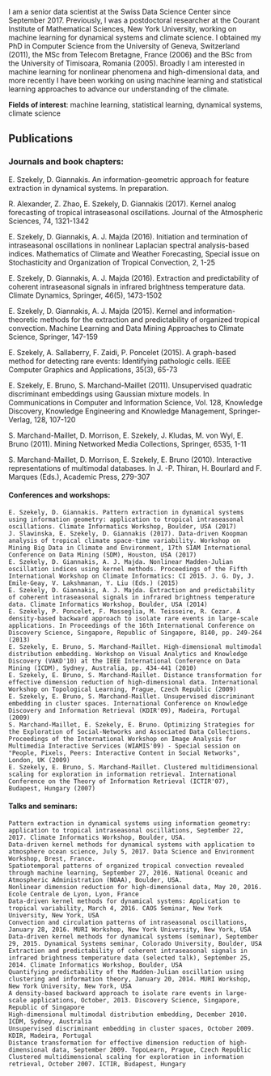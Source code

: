 I am a senior data scientist at the Swiss Data Science Center since September 2017. Previously, I was a postdoctoral researcher at the Courant Institute of Mathematical Sciences, New York University, working on machine learning for dynamical systems and climate science. I obtained my PhD in Computer Science from the University of Geneva, Switzerland (2011), the MSc from Telecom Bretagne, France (2006) and the BSc from the University of Timisoara, Romania (2005). Broadly I am interested in machine learning for nonlinear phenomena and high-dimensional data, and more recently I have been working on using machine learning and statistical learning approaches to advance our understanding of the climate. 

**Fields of interest**: machine learning, statistical learning, dynamical systems, climate science

## Publications

### Journals and book chapters:

E. Szekely, D. Giannakis. An information-geometric approach for feature extraction in dynamical systems. In preparation.
    
R. Alexander, Z. Zhao, E. Szekely, D. Giannakis (2017). Kernel analog forecasting of tropical intraseasonal oscillations. Journal of the Atmospheric Sciences, 74, 1321-1342
    
E. Szekely, D. Giannakis, A. J. Majda (2016). Initiation and termination of intraseasonal oscillations in nonlinear Laplacian spectral analysis-based indices. Mathematics of Climate and Weather Forecasting, Special issue on Stochasticity and Organization of Tropical Convection, 2, 1-25
    
E. Szekely, D. Giannakis, A. J. Majda (2016). Extraction and predictability of coherent intraseasonal signals in infrared brightness temperature data. Climate Dynamics, Springer, 46(5), 1473-1502

E. Szekely, D. Giannakis, A. J. Majda (2015). Kernel and information-theoretic methods for the extraction and predictability of organized tropical convection. Machine Learning and Data Mining Approaches to Climate Science, Springer, 147-159
    
E. Szekely, A. Sallaberry, F. Zaidi, P. Poncelet (2015). A graph-based method for detecting rare events: Identifying pathologic cells. IEEE Computer Graphics and Applications, 35(3), 65-73
    
E. Szekely, E. Bruno, S. Marchand-Maillet (2011). Unsupervised quadratic discriminant embeddings using Gaussian mixture models. In Communications in Computer and Information Science, Vol. 128, Knowledge Discovery, Knowledge Engineering and Knowledge Management, Springer-Verlag, 128, 107-120
    
S. Marchand-Maillet, D. Morrison, E. Szekely, J. Kludas, M. von Wyl, E. Bruno (2011). Mining Networked Media Collections, Springer, 6535, 1-11
    
S. Marchand-Maillet, D. Morrison, E. Szekely, E. Bruno (2010). Interactive representations of multimodal databases. In J. -P. Thiran, H. Bourlard and F. Marques (Eds.), Academic Press, 279-307

#### Conferences and workshops:

    E. Szekely, D. Giannakis. Pattern extraction in dynamical systems using information geometry: application to tropical intraseasonal oscillations. Climate Informatics Workshop, Boulder, USA (2017)
    J. Slawinska, E. Szekely, D. Giannakis (2017). Data-driven Koopman analysis of tropical climate space-time variability. Workshop on Mining Big Data in Climate and Environment, 17th SIAM International Conference on Data Mining (SDM), Houston, USA (2017)
    E. Szekely, D. Giannakis, A. J. Majda. Nonlinear Madden-Julian oscillation indices using kernel methods. Proceedings of the Fifth International Workshop on Climate Informatics: CI 2015. J. G. Dy, J. Emile-Geay, V. Lakshmanan, Y. Liu (Eds.) (2015)
    E. Szekely, D. Giannakis, A. J. Majda. Extraction and predictability of coherent intraseasonal signals in infrared brightness temperature data. Climate Informatics Workshop, Boulder, USA (2014)
    E. Szekely, P. Poncelet, F. Masseglia, M. Teisseire, R. Cezar. A density-based backward approach to isolate rare events in large-scale applications. In Proceedings of the 16th International Conference on Discovery Science, Singapore, Republic of Singapore, 8140, pp. 249-264 (2013)
    E. Szekely, E. Bruno, S. Marchand-Maillet. High-dimensional multimodal distribution embedding. Workshop on Visual Analytics and Knowledge Discovery (VAKD'10) at the IEEE International Conference on Data Mining (ICDM), Sydney, Australia, pp. 434-441 (2010)
    E. Szekely, E. Bruno, S. Marchand-Maillet. Distance transformation for effective dimension reduction of high-dimensional data. International Workshop on Topological Learning, Prague, Czech Republic (2009)
    E. Szekely, E. Bruno, S. Marchand-Maillet. Unsupervised discriminant embedding in cluster spaces. International Conference on Knowledge Discovery and Information Retrieval (KDIR'09), Madeira, Portugal (2009)
    S. Marchand-Maillet, E. Szekely, E. Bruno. Optimizing Strategies for the Exploration of Social-Networks and Associated Data Collections. Proceedings of the International Workshop on Image Analysis for Multimedia Interactive Services (WIAMIS'09) - Special session on "People, Pixels, Peers: Interactive Content in Social Networks", London, UK (2009)
    E. Szekely, E. Bruno, S. Marchand-Maillet. Clustered multidimensional scaling for exploration in information retrieval. International Conference on the Theory of Information Retrieval (ICTIR'07), Budapest, Hungary (2007)

#### Talks and seminars:

    Pattern extraction in dynamical systems using information geometry: application to tropical intraseasonal oscillations, September 22, 2017. Climate Informatics Workshop, Boulder, USA.
    Data-driven kernel methods for dynamical systems with application to atmosphere ocean science, July 5, 2017. Data Science and Environment Workshop, Brest, France.
    Spatiotemporal patterns of organized tropical convection revealed through machine learning, September 27, 2016. National Oceanic and Atmospheric Administration (NOAA), Boulder, USA.
    Nonlinear dimension reduction for high-dimensional data, May 20, 2016. Ecole Centrale de Lyon, Lyon, France
    Data-driven kernel methods for dynamical systems: Application to tropical variability, March 4, 2016. CAOS Seminar, New York University, New York, USA
    Convection and circulation patterns of intraseasonal oscillations, January 28, 2016. MURI Workshop, New York University, New York, USA
    Data-driven kernel methods for dynamical systems (seminar), September 29, 2015. Dynamical Systems seminar, Colorado University, Boulder, USA
    Extraction and predictability of coherent intraseasonal signals in infrared brightness temperature data (selected talk), September 25, 2014. Climate Informatics Workshop, Boulder, USA
    Quantifying predictability of the Madden-Julian oscillation using clustering and information theory, January 20, 2014. MURI Workshop, New York University, New York, USA
    A density-based backward approach to isolate rare events in large-scale applications, October, 2013. Discovery Science, Singapore, Republic of Singapore
    High-dimensional multimodal distribution embedding, December 2010. ICDM, Sydney, Australia
    Unsupervised discriminant embedding in cluster spaces, October 2009. KDIR, Madeira, Portugal
    Distance transformation for effective dimension reduction of high-dimensional data, September 2009. TopoLearn, Prague, Czech Republic
    Clustered multidimensional scaling for exploration in information retrieval, October 2007. ICTIR, Budapest, Hungary
